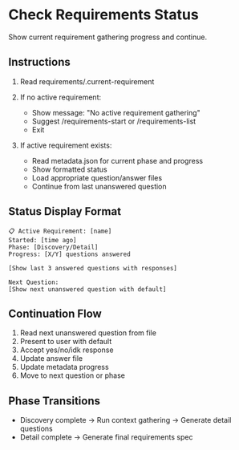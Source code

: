 # Check Requirements Status

Show current requirement gathering progress and continue.

## Instructions

1. Read requirements/.current-requirement
2. If no active requirement:
   - Show message: "No active requirement gathering"
   - Suggest /requirements-start or /requirements-list
   - Exit

3. If active requirement exists:
   - Read metadata.json for current phase and progress
   - Show formatted status
   - Load appropriate question/answer files
   - Continue from last unanswered question

## Status Display Format

```
📋 Active Requirement: [name]
Started: [time ago]
Phase: [Discovery/Detail]
Progress: [X/Y] questions answered

[Show last 3 answered questions with responses]

Next Question:
[Show next unanswered question with default]
```

## Continuation Flow

1. Read next unanswered question from file
2. Present to user with default
3. Accept yes/no/idk response
4. Update answer file
5. Update metadata progress
6. Move to next question or phase

## Phase Transitions

- Discovery complete → Run context gathering → Generate detail questions
- Detail complete → Generate final requirements spec

